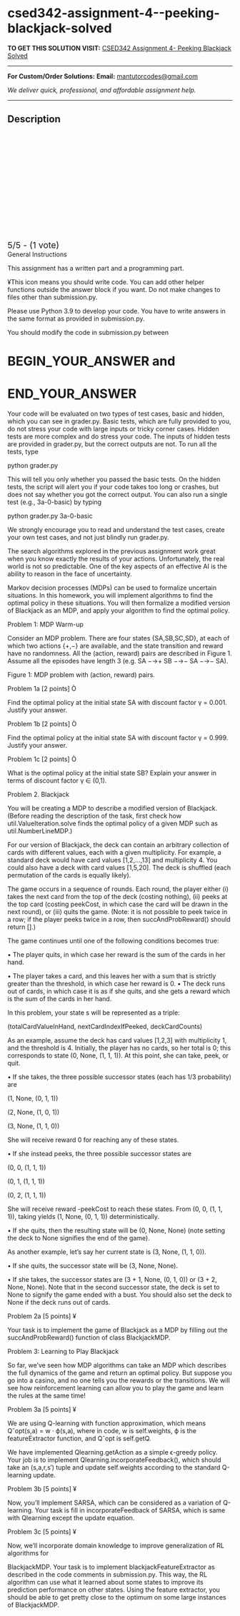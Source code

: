 # csed342-assignment-4--peeking-blackjack-solved
**TO GET THIS SOLUTION VISIT:** [CSED342 Assignment 4- Peeking Blackjack Solved](https://mantutor.com/product/csed342-assignment-4-peeking-blackjack-solved-2/)


---

**For Custom/Order Solutions:** **Email:** mantutorcodes@gmail.com  

*We deliver quick, professional, and affordable assignment help.*

---

<h2>Description</h2>



<div class="kk-star-ratings kksr-auto kksr-align-center kksr-valign-top" data-payload="{&quot;align&quot;:&quot;center&quot;,&quot;id&quot;:&quot;114107&quot;,&quot;slug&quot;:&quot;default&quot;,&quot;valign&quot;:&quot;top&quot;,&quot;ignore&quot;:&quot;&quot;,&quot;reference&quot;:&quot;auto&quot;,&quot;class&quot;:&quot;&quot;,&quot;count&quot;:&quot;1&quot;,&quot;legendonly&quot;:&quot;&quot;,&quot;readonly&quot;:&quot;&quot;,&quot;score&quot;:&quot;5&quot;,&quot;starsonly&quot;:&quot;&quot;,&quot;best&quot;:&quot;5&quot;,&quot;gap&quot;:&quot;4&quot;,&quot;greet&quot;:&quot;Rate this product&quot;,&quot;legend&quot;:&quot;5\/5 - (1 vote)&quot;,&quot;size&quot;:&quot;24&quot;,&quot;title&quot;:&quot;CSED342  Assignment 4- Peeking Blackjack Solved&quot;,&quot;width&quot;:&quot;138&quot;,&quot;_legend&quot;:&quot;{score}\/{best} - ({count} {votes})&quot;,&quot;font_factor&quot;:&quot;1.25&quot;}">

<div class="kksr-stars">

<div class="kksr-stars-inactive">
            <div class="kksr-star" data-star="1" style="padding-right: 4px">


<div class="kksr-icon" style="width: 24px; height: 24px;"></div>
        </div>
            <div class="kksr-star" data-star="2" style="padding-right: 4px">


<div class="kksr-icon" style="width: 24px; height: 24px;"></div>
        </div>
            <div class="kksr-star" data-star="3" style="padding-right: 4px">


<div class="kksr-icon" style="width: 24px; height: 24px;"></div>
        </div>
            <div class="kksr-star" data-star="4" style="padding-right: 4px">


<div class="kksr-icon" style="width: 24px; height: 24px;"></div>
        </div>
            <div class="kksr-star" data-star="5" style="padding-right: 4px">


<div class="kksr-icon" style="width: 24px; height: 24px;"></div>
        </div>
    </div>

<div class="kksr-stars-active" style="width: 138px;">
            <div class="kksr-star" style="padding-right: 4px">


<div class="kksr-icon" style="width: 24px; height: 24px;"></div>
        </div>
            <div class="kksr-star" style="padding-right: 4px">


<div class="kksr-icon" style="width: 24px; height: 24px;"></div>
        </div>
            <div class="kksr-star" style="padding-right: 4px">


<div class="kksr-icon" style="width: 24px; height: 24px;"></div>
        </div>
            <div class="kksr-star" style="padding-right: 4px">


<div class="kksr-icon" style="width: 24px; height: 24px;"></div>
        </div>
            <div class="kksr-star" style="padding-right: 4px">


<div class="kksr-icon" style="width: 24px; height: 24px;"></div>
        </div>
    </div>
</div>


<div class="kksr-legend" style="font-size: 19.2px;">
            5/5 - (1 vote)    </div>
    </div>
General Instructions

This assignment has a written part and a programming part.

¥This icon means you should write code. You can add other helper functions outside the answer block if you want. Do not make changes to files other than submission.py.

Please use Python 3.9 to develop your code. You have to write answers in the same format as provided in submission.py.

You should modify the code in submission.py between

# BEGIN_YOUR_ANSWER and

# END_YOUR_ANSWER

Your code will be evaluated on two types of test cases, basic and hidden, which you can see in grader.py. Basic tests, which are fully provided to you, do not stress your code with large inputs or tricky corner cases. Hidden tests are more complex and do stress your code. The inputs of hidden tests are provided in grader.py, but the correct outputs are not. To run all the tests, type

python grader.py

This will tell you only whether you passed the basic tests. On the hidden tests, the script will alert you if your code takes too long or crashes, but does not say whether you got the correct output. You can also run a single test (e.g., 3a-0-basic) by typing

python grader.py 3a-0-basic

We strongly encourage you to read and understand the test cases, create your own test cases, and not just blindly run grader.py.

The search algorithms explored in the previous assignment work great when you know exactly the results of your actions. Unfortunately, the real world is not so predictable. One of the key aspects of an effective AI is the ability to reason in the face of uncertainty.

Markov decision processes (MDPs) can be used to formalize uncertain situations. In this homework, you will implement algorithms to find the optimal policy in these situations. You will then formalize a modified version of Blackjack as an MDP, and apply your algorithm to find the optimal policy.

Problem 1: MDP Warm-up

Consider an MDP problem. There are four states {SA,SB,SC,SD}, at each of which two actions {+,−} are available, and the state transition and reward have no randomness. All the (action, reward) pairs are described in Figure 1. Assume all the episodes have length 3 (e.g. SA −→+ SB −→− SA −→− SA).

Figure 1: MDP problem with (action, reward) pairs.

Problem 1a [2 points] Ò

Find the optimal policy at the initial state SA with discount factor γ = 0.001. Justify your answer.

Problem 1b [2 points] Ò

Find the optimal policy at the initial state SA with discount factor γ = 0.999. Justify your answer.

Problem 1c [2 points] Ò

What is the optimal policy at the initial state SB? Explain your answer in terms of discount factor γ ∈ (0,1).

Problem 2. Blackjack

You will be creating a MDP to describe a modified version of Blackjack. (Before reading the description of the task, first check how util.ValueIteration.solve finds the optimal policy of a given MDP such as util.NumberLineMDP.)

For our version of Blackjack, the deck can contain an arbitrary collection of cards with different values, each with a given multiplicity. For example, a standard deck would have card values [1,2,…,13] and multiplicity 4. You could also have a deck with card values [1,5,20]. The deck is shuffled (each permutation of the cards is equally likely).

The game occurs in a sequence of rounds. Each round, the player either (i) takes the next card from the top of the deck (costing nothing), (ii) peeks at the top card (costing peekCost, in which case the card will be drawn in the next round), or (iii) quits the game. (Note: it is not possible to peek twice in a row; if the player peeks twice in a row, then succAndProbReward() should return [].)

The game continues until one of the following conditions becomes true:

• The player quits, in which case her reward is the sum of the cards in her hand.

• The player takes a card, and this leaves her with a sum that is strictly greater than the threshold, in which case her reward is 0. • The deck runs out of cards, in which case it is as if she quits, and she gets a reward which is the sum of the cards in her hand.

In this problem, your state s will be represented as a triple:

(totalCardValueInHand, nextCardIndexIfPeeked, deckCardCounts)

As an example, assume the deck has card values [1,2,3] with multiplicity 1, and the threshold is 4. Initially, the player has no cards, so her total is 0; this corresponds to state (0, None, (1, 1, 1)). At this point, she can take, peek, or quit.

• If she takes, the three possible successor states (each has 1/3 probability) are

(1, None, (0, 1, 1))

(2, None, (1, 0, 1))

(3, None, (1, 1, 0))

She will receive reward 0 for reaching any of these states.

• If she instead peeks, the three possible successor states are

(0, 0, (1, 1, 1))

(0, 1, (1, 1, 1))

(0, 2, (1, 1, 1))

She will receive reward -peekCost to reach these states. From (0, 0, (1, 1, 1)), taking yields (1, None, (0, 1, 1)) deterministically.

• If she quits, then the resulting state will be (0, None, None) (note setting the deck to None signifies the end of the game).

As another example, let’s say her current state is (3, None, (1, 1, 0)).

• If she quits, the successor state will be (3, None, None).

• If she takes, the successor states are (3 + 1, None, (0, 1, 0)) or (3 + 2, None, None). Note that in the second successor state, the deck is set to None to signify the game ended with a bust. You should also set the deck to None if the deck runs out of cards.

Problem 2a [5 points] ¥

Your task is to implement the game of Blackjack as a MDP by filling out the succAndProbReward() function of class BlackjackMDP.

Problem 3: Learning to Play Blackjack

So far, we’ve seen how MDP algorithms can take an MDP which describes the full dynamics of the game and return an optimal policy. But suppose you go into a casino, and no one tells you the rewards or the transitions. We will see how reinforcement learning can allow you to play the game and learn the rules at the same time!

Problem 3a [5 points] ¥

We are using Q-learning with function approximation, which means Qˆopt(s,a) = w · ϕ(s,a), where in code, w is self.weights, ϕ is the featureExtractor function, and Qˆopt is self.getQ.

We have implemented Qlearning.getAction as a simple ϵ-greedy policy. Your job is to implement Qlearning.incorporateFeedback(), which should take an (s,a,r,s′) tuple and update self.weights according to the standard Q-learning update.

Problem 3b [5 points] ¥

Now, you’ll implement SARSA, which can be considered as a variation of Q-learning. Your task is fill in incorporateFeedback of SARSA, which is same with Qlearning except the update equation.

Problem 3c [5 points] ¥

Now, we’ll incorporate domain knowledge to improve generalization of RL algorithms for

BlackjackMDP. Your task is to implement blackjackFeatureExtractor as described in the code comments in submission.py. This way, the RL algorithm can use what it learned about some states to improve its prediction performance on other states. Using the feature extractor, you should be able to get pretty close to the optimum on some large instances of BlackjackMDP.
